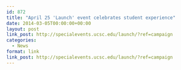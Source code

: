 ```yaml
---
id: 872
title: "April 25 'Launch' event celebrates student experience"
date: 2014-03-05T00:00:00+00:00
layout: post
link_post: http://specialevents.ucsc.edu/launch/?ref=campaign
categories:
  - News
format: link
link_post: http://specialevents.ucsc.edu/launch/?ref=campaign
---
```

